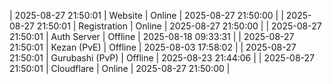 | 2025-08-27 21:50:01 | Website | Online | 2025-08-27 21:50:00 |
| 2025-08-27 21:50:01 | Registration | Online | 2025-08-27 21:50:00 |
| 2025-08-27 21:50:01 | Auth Server | Offline | 2025-08-18 09:33:31 |
| 2025-08-27 21:50:01 | Kezan (PvE) | Offline | 2025-08-03 17:58:02 |
| 2025-08-27 21:50:01 | Gurubashi (PvP) | Offline | 2025-08-23 21:44:06 |
| 2025-08-27 21:50:01 | Cloudflare | Online | 2025-08-27 21:50:00 |
